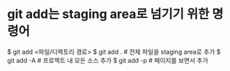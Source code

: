 # git add는 staging area로 넘기기 위한 명령어

$ git add <파일/디렉토리 경로>
$ git add . # 전체 파일을 staging area로 추가
$ git add -A # 프로젝트 내 모든 소스 추가
$ git add -p # 페이지를 보면서 추가
